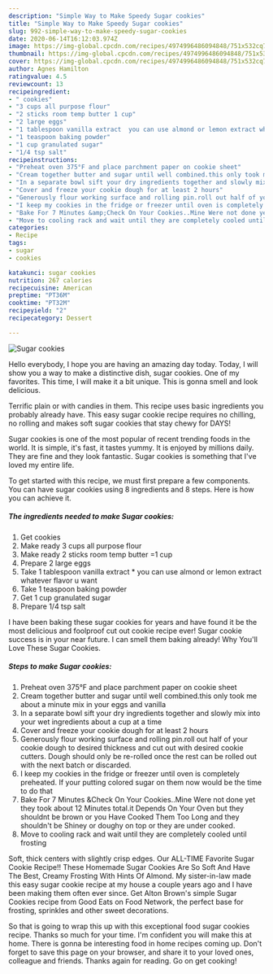 ```yaml
---
description: "Simple Way to Make Speedy Sugar cookies"
title: "Simple Way to Make Speedy Sugar cookies"
slug: 992-simple-way-to-make-speedy-sugar-cookies
date: 2020-06-14T16:12:03.974Z
image: https://img-global.cpcdn.com/recipes/4974996486094848/751x532cq70/sugar-cookies-recipe-main-photo.jpg
thumbnail: https://img-global.cpcdn.com/recipes/4974996486094848/751x532cq70/sugar-cookies-recipe-main-photo.jpg
cover: https://img-global.cpcdn.com/recipes/4974996486094848/751x532cq70/sugar-cookies-recipe-main-photo.jpg
author: Agnes Hamilton
ratingvalue: 4.5
reviewcount: 13
recipeingredient:
- " cookies"
- "3 cups all purpose flour"
- "2 sticks room temp butter 1 cup"
- "2 large eggs"
- "1 tablespoon vanilla extract  you can use almond or lemon extract whatever flavor u want"
- "1 teaspoon baking powder"
- "1 cup granulated sugar"
- "1/4 tsp salt"
recipeinstructions:
- "Preheat oven 375°F and place parchment paper on cookie sheet"
- "Cream together butter and sugar until well combined.this only took me about a minute mix in your eggs and vanilla"
- "In a separate bowl sift your dry ingredients together and slowly mix into your wet ingredients about a cup at a time"
- "Cover and freeze your cookie dough for at least 2 hours"
- "Generously flour working surface and rolling pin.roll out half of your cookie dough to desired thickness and cut out with desired cookie cutters. Dough should only be re-rolled once the rest can be rolled out with the next batch or discarded."
- "I keep my cookies in the fridge or freezer until oven is completely preheated. If your putting colored sugar on them now would be the time to do that"
- "Bake For 7 Minutes &amp;Check On Your Cookies..Mine Were not done yet they took about 12 Minutes total.it Depends On Your Oven but they shouldnt be brown or you Have Cooked Them Too Long and they shouldn&#39;t be Shiney or doughy on top or they are under cooked."
- "Move to cooling rack and wait until they are completely cooled until frosting"
categories:
- Recipe
tags:
- sugar
- cookies

katakunci: sugar cookies 
nutrition: 267 calories
recipecuisine: American
preptime: "PT36M"
cooktime: "PT32M"
recipeyield: "2"
recipecategory: Dessert

---
```



![Sugar cookies](https://img-global.cpcdn.com/recipes/4974996486094848/751x532cq70/sugar-cookies-recipe-main-photo.jpg)

Hello everybody, I hope you are having an amazing day today. Today, I will show you a way to make a distinctive dish, sugar cookies. One of my favorites. This time, I will make it a bit unique. This is gonna smell and look delicious.

Terrific plain or with candies in them. This recipe uses basic ingredients you probably already have. This easy sugar cookie recipe requires no chilling, no rolling and makes soft sugar cookies that stay chewy for DAYS!

Sugar cookies is one of the most popular of recent trending foods in the world. It is simple, it's fast, it tastes yummy. It is enjoyed by millions daily. They are fine and they look fantastic. Sugar cookies is something that I've loved my entire life.


To get started with this recipe, we must first prepare a few components. You can have sugar cookies using 8 ingredients and 8 steps. Here is how you can achieve it.

<!--inarticleads1-->

##### The ingredients needed to make Sugar cookies:

1. Get  cookies
1. Make ready 3 cups all purpose flour
1. Make ready 2 sticks room temp butter =1 cup
1. Prepare 2 large eggs
1. Take 1 tablespoon vanilla extract * you can use almond or lemon extract whatever flavor u want
1. Take 1 teaspoon baking powder
1. Get 1 cup granulated sugar
1. Prepare 1/4 tsp salt


I have been baking these sugar cookies for years and have found it be the most delicious and foolproof cut out cookie recipe ever! Sugar cookie success is in your near future. I can smell them baking already! Why You&#39;ll Love These Sugar Cookies. 

<!--inarticleads2-->

##### Steps to make Sugar cookies:

1. Preheat oven 375°F and place parchment paper on cookie sheet
1. Cream together butter and sugar until well combined.this only took me about a minute mix in your eggs and vanilla
1. In a separate bowl sift your dry ingredients together and slowly mix into your wet ingredients about a cup at a time
1. Cover and freeze your cookie dough for at least 2 hours
1. Generously flour working surface and rolling pin.roll out half of your cookie dough to desired thickness and cut out with desired cookie cutters. Dough should only be re-rolled once the rest can be rolled out with the next batch or discarded.
1. I keep my cookies in the fridge or freezer until oven is completely preheated. If your putting colored sugar on them now would be the time to do that
1. Bake For 7 Minutes &amp;Check On Your Cookies..Mine Were not done yet they took about 12 Minutes total.it Depends On Your Oven but they shouldnt be brown or you Have Cooked Them Too Long and they shouldn&#39;t be Shiney or doughy on top or they are under cooked.
1. Move to cooling rack and wait until they are completely cooled until frosting


Soft, thick centers with slightly crisp edges. Our ALL-TIME Favorite Sugar Cookie Recipe!! These Homemade Sugar Cookies Are So Soft And Have The Best, Creamy Frosting With Hints Of Almond. My sister-in-law made this easy sugar cookie recipe at my house a couple years ago and I have been making them often ever since. Get Alton Brown&#39;s simple Sugar Cookies recipe from Good Eats on Food Network, the perfect base for frosting, sprinkles and other sweet decorations. 

So that is going to wrap this up with this exceptional food sugar cookies recipe. Thanks so much for your time. I'm confident you will make this at home. There is gonna be interesting food in home recipes coming up. Don't forget to save this page on your browser, and share it to your loved ones, colleague and friends. Thanks again for reading. Go on get cooking!
